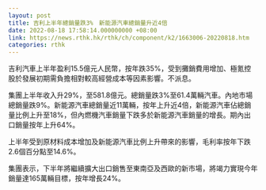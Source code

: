 ```yaml
---
layout: post
title: 吉利上半年總銷量跌3%　新能源汽車總銷量升近4倍
date: 2022-08-18 17:58:14.000000000 +08:00
link: https://news.rthk.hk/rthk/ch/component/k2/1663006-20220818.htm
categories: rthk
---
```


吉利汽車上半年盈利15.5億元人民幣，按年跌35%，受到攤銷費用增加、極氪控股於發展初期需負擔相對較高經營成本等因素影響。不派息。

集團上半年收入升29%，至581.8億元。總銷量跌3%至61.4萬輛汽車。內地市場總銷量跌9%。新能源汽車總銷量近11萬輛，按年上升近4倍，新能源汽車佔總銷量比例上升至18%，但內燃機汽車銷量下跌多於新能源汽車銷量的增長。期內出口銷量按年上升64%。

上半年受到原材料成本增加及新能源汽車比例上升帶來的影響，毛利率按年下跌2.6個百分點至14.6%。

集團表示，下半年將繼續擴大出口銷售至東南亞及西歐的新市場，將竭力實現今年銷量達165萬輛目標，按年增長24%。
